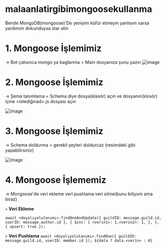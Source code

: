 # malaanlatirgibimongoosekullanma
Bende MongoDB(mongoose)'De yeniyim küfür etmeyin yanlısım varsa yardımım dokunduysa star atin

# 1. Mongoose İşlemimiz
-> Bot çalısınca mongo ya baglanma
= Main dosyanıza şunu yazın
![image](https://user-images.githubusercontent.com/101521169/177275686-1be17209-b3f5-41f6-968d-77c8b546381a.png)

# 2. Mongoose İşlemimiz
-> Şema tanımlama 
= Schema diye dosya(klasör) açın ve dosyanın(klosör) içine <istediğinad>.js dosyası açın

![image](https://user-images.githubusercontent.com/101521169/177276144-e719a2f8-3ee0-4b5e-9c1b-e7eb3580838c.png)

# 3. Mongoose İşlemimiz
-> Schema doldurma = gerekli şeyleri doldurcaz (resimdeki gibi yapabilirsiniz)

![image](https://user-images.githubusercontent.com/101521169/177276475-fb421c95-f4f6-4ab8-b40d-0b39d371c4de.png)

# 4. Mongoose İşlememiz
-> Mongoose'de veri ekleme veri pushlama veri silme(bunu biliyom ama biraz)

`>` **Veri Ekleme** 

`await <doyalıyolutanımı>.findOneAndUpdate({ guildID: message.guild.id, userID: message.author.id }, { $inc: { <verin1>: 1,<verin2>: 1, }, }, { upsert: true });`

`>` **Veri Pushlama**
`await <doyalıyolutanımı>.findOne({ guildID: message.guild.id, userID: member.id });
${data ? data.<verin> : 0}`
